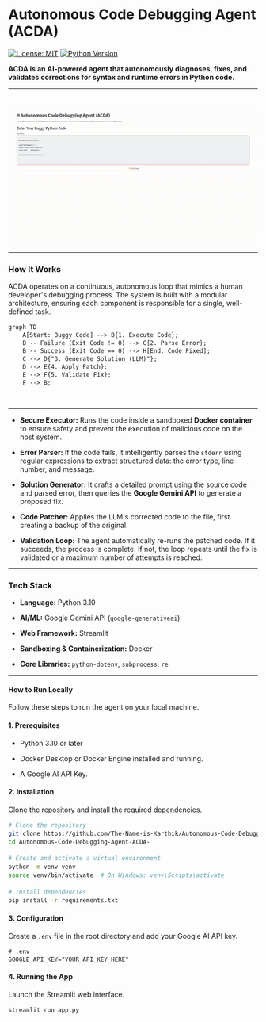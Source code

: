 # Autonomous Code Debugging Agent (ACDA)

[![License: MIT](https://img.shields.io/badge/License-MIT-yellow.svg)](https://opensource.org/licenses/MIT)
[![Python Version](https://img.shields.io/badge/python-3.10+-blue.svg)](https://www.python.org/downloads/)

**ACDA is an AI-powered agent that autonomously diagnoses, fixes, and validates corrections for syntax and runtime errors in Python code.**

---

<!---### Live Demo

This project is deployed and publicly accessible. Interact with the live agent here:

**[➡️ Live App on Streamlit Community Cloud](https://your-app-name.streamlit.app)** *(<-- Update this link after you deploy!)* --->

<br>

![ACDA Demo GIF](./acda__demo.gif) 

---

### How It Works

ACDA operates on a continuous, autonomous loop that mimics a human developer's debugging process. The system is built with a modular architecture, ensuring each component is responsible for a single, well-defined task.

```mermaid
graph TD
    A[Start: Buggy Code] --> B{1. Execute Code};
    B -- Failure (Exit Code != 0) --> C{2. Parse Error};
    B -- Success (Exit Code == 0) --> H[End: Code Fixed];
    C --> D{"3. Generate Solution (LLM)"};
    D --> E{4. Apply Patch};
    E --> F{5. Validate Fix};
    F --> B;
```

<br>

---

-  **Secure Executor:** Runs the code inside a sandboxed **Docker container** to ensure safety and prevent the execution of malicious code on the host system.

-   **Error Parser:** If the code fails, it intelligently parses the `stderr` using regular expressions to extract structured data: the error type, line number, and message.

-   **Solution Generator:** It crafts a detailed prompt using the source code and parsed error, then queries the **Google Gemini API** to generate a proposed fix.

-   **Code Patcher:** Applies the LLM's corrected code to the file, first creating a backup of the original.

-   **Validation Loop:** The agent automatically re-runs the patched code. If it succeeds, the process is complete. If not, the loop repeats until the fix is validated or a maximum number of attempts is reached.

---

### Tech Stack

-   **Language:** Python 3.10

-   **AI/ML:** Google Gemini API (`google-generativeai`)

-   **Web Framework:** Streamlit

-   **Sandboxing & Containerization:** Docker

-   **Core Libraries:** `python-dotenv`, `subprocess`, `re`

---
#### How to Run Locally

Follow these steps to run the agent on your local machine.


#### 1\. Prerequisites

-   Python 3.10 or later

-   Docker Desktop or Docker Engine installed and running.

-   A Google AI API Key.

#### 2\. Installation

Clone the repository and install the required dependencies.

```bash
# Clone the repository
git clone https://github.com/The-Name-is-Karthik/Autonomous-Code-Debugging-Agent-ACDA-.git
cd Autonomous-Code-Debugging-Agent-ACDA-

# Create and activate a virtual environment
python -m venv venv
source venv/bin/activate  # On Windows: venv\Scripts\activate

# Install dependencies
pip install -r requirements.txt
```

#### 3\. Configuration

Create a `.env` file in the root directory and add your Google AI API key.

```
# .env
GOOGLE_API_KEY="YOUR_API_KEY_HERE"

```

#### 4\. Running the App

Launch the Streamlit web interface.

```
streamlit run app.py
```
